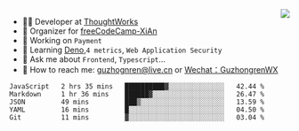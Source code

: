 <img align="right" src="https://github-readme-stats.vercel.app/api?username=guzhongren&show_icons=true&icon_color=805AD5&text_color=000&bg_color=ffffff&hide_title=true" />

- 👨‍💻  Developer at [ThoughtWorks](https://thoughtworks.com)
- 🏢 Organizer for [freeCodeCamp-XiAn](https://github.com/orgs/freeCodeCamp-XiAn)
- 🔭 Working on `Payment`
- 🌱 Learning [Deno](https://deno.land/),`4 metrics`,  `Web Application Security`
- 💬 Ask me about `Frontend`, `Typescript`...
- 🔎 How to reach me: [guzhognren@live.cn](guzhognren@live.cn) or [Wechat：GuzhongrenWX]()

<!--START_SECTION:waka-->
```text
JavaScript   2 hrs 35 mins   ██████████▓░░░░░░░░░░░░░░   42.44 % 
Markdown     1 hr 36 mins    ██████▓░░░░░░░░░░░░░░░░░░   26.47 % 
JSON         49 mins         ███▒░░░░░░░░░░░░░░░░░░░░░   13.59 % 
YAML         16 mins         █░░░░░░░░░░░░░░░░░░░░░░░░   04.50 % 
Git          11 mins         ▓░░░░░░░░░░░░░░░░░░░░░░░░   03.04 % 
```
<!--END_SECTION:waka-->

